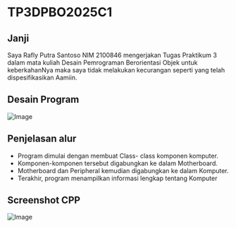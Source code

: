 # TP3DPBO2025C1
## Janji

Saya Rafly Putra Santoso NIM 2100846 mengerjakan Tugas Praktikum 3 dalam mata kuliah Desain Pemrograman Berorientasi Objek untuk keberkahanNya maka saya tidak melakukan kecurangan seperti yang telah dispesifikasikan Aamiin.

## Desain Program


![Image](https://github.com/user-attachments/assets/d0cb4ab1-0b92-4891-9538-5d5f9fed6fd9)

## Penjelasan alur
- Program dimulai dengan membuat Class- class komponen komputer.
- Komponen-komponen tersebut digabungkan ke dalam Motherboard.
- Motherboard dan Peripheral kemudian digabungkan ke dalam Komputer.
- Terakhir, program menampilkan informasi lengkap tentang Komputer

## Screenshot CPP


![Image](https://github.com/user-attachments/assets/5bf4fbba-7829-4ab2-9669-707a34da2407)
